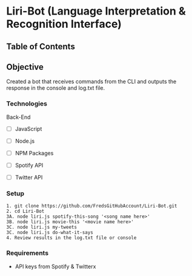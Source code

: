 # Liri-Bot (Language Interpretation & Recognition Interface)

## Table of Contents 

## Objective 

Created a bot that receives commands from the CLI and outputs the response in the console and log.txt file.

### Technologies
Back-End
- [ ] JavaScript
- [ ] Node.js
- [ ] NPM Packages
- [ ] Spotify API
- [ ] Twitter API


### Setup 
```
1. git clone https://github.com/FredsGitHubAccount/Liri-Bot.git
2. cd Liri-Bot
3A. node liri.js spotify-this-song '<song name here>'
3B. node liri.js movie-this '<movie name here>'
3C. node liri.js my-tweets
3C. node liri.js do-what-it-says
4. Review results in the log.txt file or console

```
### Requirements

- API keys from Spotify & Twitterx